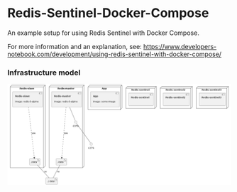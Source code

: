 # Redis-Sentinel-Docker-Compose

An example setup for using Redis Sentinel with Docker Compose.

For more information and an explanation, see: https://www.developers-notebook.com/development/using-redis-sentinel-with-docker-compose/

### Infrastructure model

![Infrastructure model](.infragenie/infrastructure_model.png)